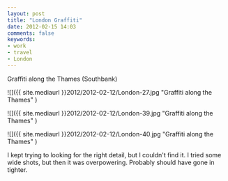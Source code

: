 ```yaml
---
layout: post
title: "London Graffiti"
date: 2012-02-15 14:03
comments: false
keywords:
- work
- travel
- London
---
```

Graffiti along the Thames (Southbank)

![]({{ site.mediaurl }}2012/2012-02-12/London-27.jpg "Graffiti along the Thames" )


![]({{ site.mediaurl }}2012/2012-02-12/London-39.jpg "Graffiti along the Thames" )


![]({{ site.mediaurl }}2012/2012-02-12/London-40.jpg "Graffiti along the Thames" )


I kept trying to looking for the right detail, but I couldn't find it.  I tried some wide shots, but then it was overpowering.  Probably should have gone in tighter.
